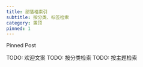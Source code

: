 ```yaml
---
title: 部落格索引
subtitle: 按分类、标签检索
category: 置顶
pinned: 1
---
```


Pinned Post

TODO: 欢迎文案
TODO: 按分类检索
TODO: 按主题检索